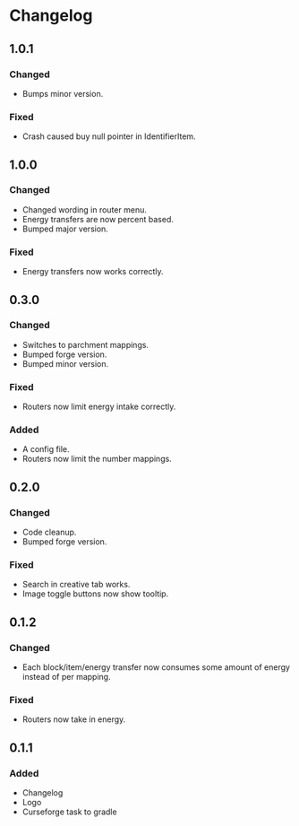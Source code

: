 # Changelog
## 1.0.1
### Changed
* Bumps minor version.
### Fixed
* Crash caused buy null pointer in IdentifierItem.
## 1.0.0
### Changed
* Changed wording in router menu.
* Energy transfers are now percent based.
* Bumped major version.
### Fixed
* Energy transfers now works correctly.
## 0.3.0
### Changed
* Switches to parchment mappings.
* Bumped forge version.
* Bumped minor version.
### Fixed
* Routers now limit energy intake correctly.
### Added
* A config file.
* Routers now limit the number mappings.
## 0.2.0
### Changed
* Code cleanup.
* Bumped forge version.
### Fixed
* Search in creative tab works.
* Image toggle buttons now show tooltip.
## 0.1.2
### Changed
* Each block/item/energy transfer now consumes some amount of energy instead of per mapping.
### Fixed
* Routers now take in energy.
## 0.1.1
### Added
* Changelog
* Logo
* Curseforge task to gradle